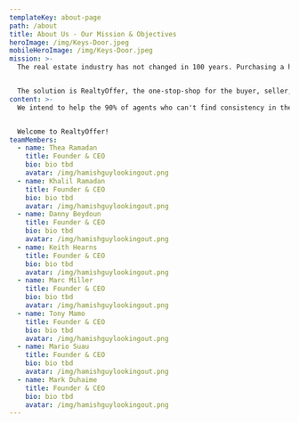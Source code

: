 ```yaml
---
templateKey: about-page
path: /about
title: About Us - Our Mission & Objectives
heroImage: /img/Keys-Door.jpeg
mobileHeroImage: /img/Keys-Door.jpeg
mission: >-
  The real estate industry has not changed in 100 years. Purchasing a home is often the largest transaction a consumer will make in their lifetime, and yet many are still confused and uneducated about the process. Sellers are paying too much commission, buyers are spending more than they need to, and agents are spending thousands of dollars on wasted marketing and leads that go nowhere. Additionally, the real estate market is one of the hardest industries to break into, with 10% of agents cornering the market while the remaining 90% struggle to close a deal.


  The solution is RealtyOffer, the one-stop-shop for the buyer, seller, and agent. RealtyOffer will connect the consumer with the agent, while removing the upfront negotiation out of the way. Our AI-Digitized platform will be the first of its kinds to enable savings for all parties involved in a real estate transaction: the seller, the buyer, and the agent.
content: >-
  We intend to help the 90% of agents who can't find consistency in the real estate business and educate the 90% of consumers that are unaware of certain incentives they can take advantge of. Agents will have consistent opportunities at their fingertips without needing to spend thousands on wasted marketing. Agents simply offer the charge less commission to sell a home or offer part of their commission to a consumer that wants to purchase a home; pure savings for all parties involved.


  Welcome to RealtyOffer!
teamMembers:
  - name: Thea Ramadan
    title: Founder & CEO
    bio: bio tbd
    avatar: /img/hamishguylookingout.png
  - name: Khalil Ramadan
    title: Founder & CEO
    bio: bio tbd
    avatar: /img/hamishguylookingout.png
  - name: Danny Beydoun
    title: Founder & CEO
    bio: bio tbd
    avatar: /img/hamishguylookingout.png
  - name: Keith Hearns
    title: Founder & CEO
    bio: bio tbd
    avatar: /img/hamishguylookingout.png
  - name: Marc Miller
    title: Founder & CEO
    bio: bio tbd
    avatar: /img/hamishguylookingout.png
  - name: Tony Mamo
    title: Founder & CEO
    bio: bio tbd
    avatar: /img/hamishguylookingout.png
  - name: Mario Suau
    title: Founder & CEO
    bio: bio tbd
    avatar: /img/hamishguylookingout.png
  - name: Mark Duhaime
    title: Founder & CEO
    bio: bio tbd
    avatar: /img/hamishguylookingout.png
---
```

